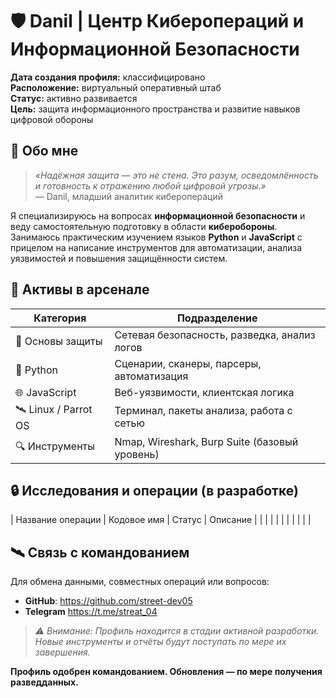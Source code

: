 # 🛡️ Danil | Центр Киберопераций и Информационной Безопасности

**Дата создания профиля:** классифицировано  
**Расположение:** виртуальный оперативный штаб  
**Статус:** активно развивается  
**Цель:** защита информационного пространства и развитие навыков цифровой обороны

## 📡 Обо мне

> *«Надёжная защита — это не стена. Это разум, осведомлённость и готовность к отражению любой цифровой угрозы.»*  
> — Danil, младший аналитик киберопераций

Я специализируюсь на вопросах **информационной безопасности** и веду самостоятельную подготовку в области **киберобороны**. Занимаюсь практическим изучением языков **Python** и **JavaScript** с прицелом на написание инструментов для автоматизации, анализа уязвимостей и повышения защищённости систем.

## 🧰 Активы в арсенале

| Категория              | Подразделение                                 |
|------------------------|-----------------------------------------------|
| 🎯 Основы защиты       | Сетевая безопасность, разведка, анализ логов |
| 🐍 Python              | Сценарии, сканеры, парсеры, автоматизация     |
| 🌐 JavaScript          | Веб-уязвимости, клиентская логика             |
| 🛰️ Linux / Parrot OS   | Терминал, пакеты анализа, работа с сетью      |
| 🔍 Инструменты         | Nmap, Wireshark, Burp Suite (базовый уровень) |

## 🔒 Исследования и операции (в разработке)

| Название операции      | Кодовое имя       | Статус     | Описание                                                   |
|                        |                   |            |                                                            |
|                        |                   |            |                                                            |

## 🛰️ Связь с командованием

Для обмена данными, совместных операций или вопросов:

- **GitHub**: https://github.com/street-dev05
- **Telegram** https://t.me/streat_04

> *⚠️ Внимание: Профиль находится в стадии активной разработки. Новые инструменты и отчёты будут поступать по мере их завершения.*

**Профиль одобрен командованием. Обновления — по мере получения разведданных.**
